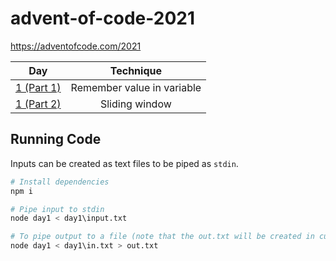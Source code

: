 # advent-of-code-2021

https://adventofcode.com/2021

| Day                                                     | Technique                                     |
| ------------------------------------------------------- |:---------------------------------------------:|
| [1 (Part 1)](https://adventofcode.com/2021/day/1)       | Remember value in variable                    |
| [1 (Part 2)](https://adventofcode.com/2021/day/1)       | Sliding window                                |

## Running Code

Inputs can be created as text files to be piped as `stdin`.

```sh
# Install dependencies
npm i

# Pipe input to stdin
node day1 < day1\input.txt

# To pipe output to a file (note that the out.txt will be created in current directory)
node day1 < day1\in.txt > out.txt
```